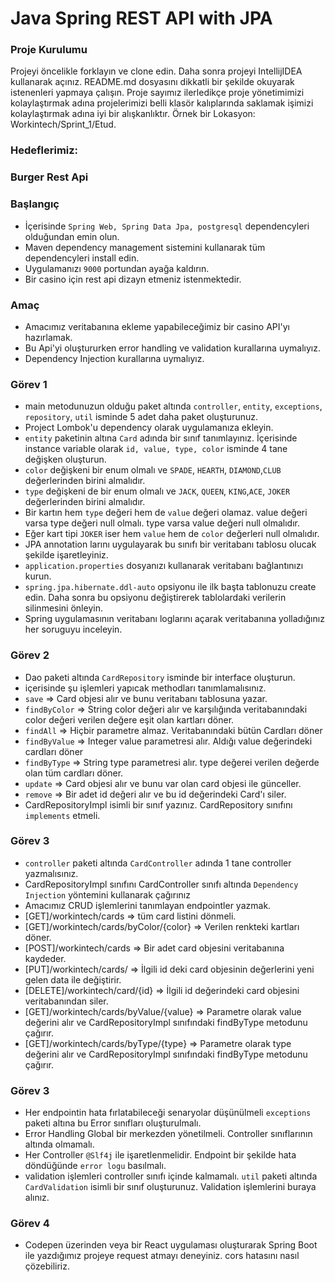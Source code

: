 #  Java Spring REST API with JPA

### Proje Kurulumu

Projeyi öncelikle forklayın ve clone edin.
Daha sonra projeyi IntellijIDEA kullanarak açınız. README.md dosyasını dikkatli bir şekilde okuyarak istenenleri yapmaya çalışın.
Proje sayımız ilerledikçe proje yönetimimizi kolaylaştırmak adına projelerimizi belli klasör kalıplarında saklamak işimizi kolaylaştırmak adına iyi bir alışkanlıktır.
Örnek bir Lokasyon: Workintech/Sprint_1/Etud.

### Hedeflerimiz:

### Burger Rest Api

 ### Başlangıç
 * İçerisinde ```Spring Web, Spring Data Jpa, postgresql``` dependencyleri olduğundan emin olun.
 * Maven dependency management sistemini kullanarak tüm dependencyleri install edin.
 * Uygulamanızı  ```9000``` portundan ayağa kaldırın.
 * Bir casino için rest api dizayn etmeniz istenmektedir.

### Amaç
 * Amacımız veritabanına ekleme yapabileceğimiz bir casino API'yı hazırlamak.
 * Bu Api'yi oluştururken error handling ve validation kurallarına uymalıyız.
 * Dependency Injection kurallarına uymalıyız.
 
 ### Görev 1
 * main metodunuzun olduğu paket altında ```controller```, ```entity```, ```exceptions```, ```repository```, ```util``` isminde 5 adet daha paket oluşturunuz.
 * Project Lombok'u dependency olarak uygulamanıza ekleyin.
 * ```entity``` paketinin altına ```Card``` adında bir sınıf tanımlayınız. İçerisinde instance variable olarak ```id, value, type, color``` isminde 4 tane değişken oluşturun.
 * ```color``` değişkeni bir enum olmalı ve ```SPADE```, ```HEARTH```, ```DIAMOND```,```CLUB``` değerlerinden birini almalıdır.
 * ```type``` değişkeni de bir enum olmalı ve ```JACK```, ```QUEEN```, ```KING```,```ACE```, ```JOKER``` değerlerinden birini almalıdır.
 * Bir kartın hem ```type``` değeri hem de ```value``` değeri olamaz. value değeri varsa type değeri null olmalı. type varsa value değeri null olmalıdır.
 * Eğer kart tipi ```JOKER``` iser hem  ```value``` hem de ```color``` değerleri null olmalıdır.
 * JPA annotation larını uygulayarak bu sınıfı bir veritabanı tablosu olucak şekilde işaretleyiniz.
 * ```application.properties``` dosyanızı kullanarak veritabanı bağlantınızı kurun.
 * ```spring.jpa.hibernate.ddl-auto``` opsiyonu ile ilk başta tablonuzu create edin. Daha sonra bu opsiyonu değiştirerek tablolardaki verilerin silinmesini önleyin.
 * Spring uygulamasının veritabanı loglarını açarak veritabanına yolladığınız her soruguyu inceleyin.

### Görev 2
 * Dao paketi altında ```CardRepository``` isminde bir interface oluşturun.
 * içerisinde şu işlemleri yapıcak methodları tanımlamalısınız.
 * ```save``` => Card objesi alır ve bunu veritabanı tablosuna yazar.
 * ```findByColor``` => String color değeri alır ve karşılığında veritabanındaki color değeri verilen değere eşit olan kartları döner.
 * ```findAll``` => Hiçbir parametre almaz. Veritabanındaki bütün Cardları döner
 * ```findByValue``` => Integer value parametresi alır. Aldığı value değerindeki cardları döner
 * ```findByType``` => String type parametresi alır. type değerei verilen değerde olan tüm cardları döner.
 * ```update``` => Card objesi alır ve bunu var olan card objesi ile günceller.
 * ```remove``` => Bir adet id değeri alır ve bu id değerindeki Card'ı siler.
 * CardRepositoryImpl isimli bir sınıf yazınız. CardRepository sınıfını ```implements``` etmeli.

 ### Görev 3
 * ```controller``` paketi altında ```CardController``` adında 1 tane controller yazmalısınız.
 * CardRepositoryImpl sınıfını CardController sınıfı altında ```Dependency Injection``` yöntemini kullanarak çağırınız
 * Amacımız CRUD işlemlerini tanımlayan endpointler yazmak.
 * [GET]/workintech/cards => tüm card listini dönmeli.
 * [GET]/workintech/cards/byColor/{color} => Verilen renkteki kartları döner.
 * [POST]/workintech/cards => Bir adet card objesini veritabanına kaydeder.
 * [PUT]/workintech/cards/ => İlgili id deki card objesinin değerlerini yeni gelen data ile değiştirir.
 * [DELETE]/workintech/card/{id} => İlgili id değerindeki card objesini veritabanından siler.
 * [GET]/workintech/cards/byValue/{value} => Parametre olarak value değerini alır ve CardRepositoryImpl sınıfındaki findByType metodunu çağırır.
 * [GET]/workintech/cards/byType/{type} => Parametre olarak type değerini alır ve CardRepositoryImpl sınıfındaki findByType metodunu çağırır.

 ### Görev 3
 * Her endpointin hata fırlatabileceği senaryolar düşünülmeli ```exceptions``` paketi altına bu Error sınıfları oluşturulmalı.
 * Error Handling Global bir merkezden yönetilmeli. Controller sınıflarının altında olmamalı.
 * Her Controller ```@Slf4j``` ile işaretlenmelidir. Endpoint bir şekilde hata döndüğünde ```error logu``` basılmalı.
 * validation işlemleri controller sınıfı içinde kalmamalı. ```util``` paketi altında ```CardValidation``` isimli bir sınıf oluşturunuz. Validation işlemlerini buraya alınız.

### Görev 4
 * Codepen üzerinden veya bir React uygulaması oluşturarak Spring Boot ile yazdığımız projeye request atmayı deneyiniz.
  cors hatasını nasıl çözebiliriz.

 
